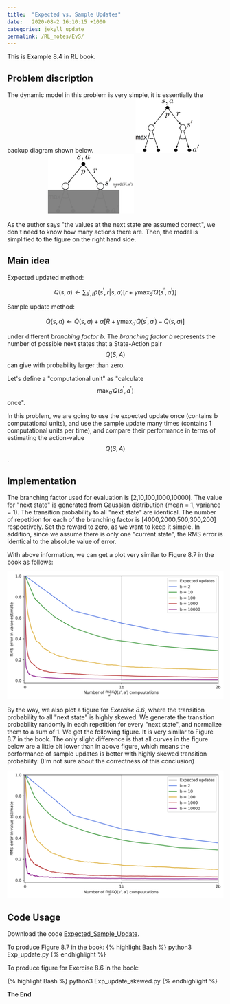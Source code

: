 ```yaml
---
title:  "Expected vs. Sample Updates"
date:   2020-08-2 16:10:15 +1000
categories: jekyll update
permalink: /RL_notes/EvS/
---
```

This is Example 8.4 in RL book.

## **Problem discription**

The dynamic model in this problem is very simple, it is essentially the backup diagram shown below.
&nbsp;&nbsp;&nbsp;&nbsp;&nbsp;&nbsp;&nbsp;&nbsp;&nbsp;&nbsp;&nbsp;&nbsp;&nbsp;&nbsp;&nbsp;&nbsp;&nbsp;&nbsp;&nbsp;&nbsp;&nbsp;&nbsp;&nbsp;
<img src="/files/Chapter8/Exp_sample/PS_p2.PNG" alt="drawing" width="150"/>
&nbsp;&nbsp;&nbsp;&nbsp;&nbsp;&nbsp;&nbsp;&nbsp;&nbsp;&nbsp;&nbsp;&nbsp;&nbsp;&nbsp;&nbsp;&nbsp;&nbsp;&nbsp;&nbsp;&nbsp;&nbsp;&nbsp;&nbsp;
<img src="/files/Chapter8/Exp_sample/PS_p3.png" alt="drawing" width="200"/>

As the author says "the values at the next state are assumed correct", we don't need to know how many actions there are. Then, the model is simplified to the figure on the right hand side.


## **Main idea**

Expected updated method:

$$Q(s,a) \leftarrow \sum_{s^{\prime},r} \hat{p}(s^{\prime},r|s,a)[r+\gamma \max_{a^{\prime}} Q(s^{\prime},a^{\prime})]$$

Sample update method:

$$Q(s,a) \leftarrow Q(s,a) + \alpha[R+\gamma \max_{a^{\prime}} Q(s^{\prime},a^{\prime}) - Q(s,a)]$$

under different *branching factor b*. The *branching factor b* represents the number of possible next states that a State-Action pair $$Q(S,A)$$ can give with probability larger than zero.

Let's define a "computational unit" as "calculate $$\max_{a^{\prime}} Q(s^{\prime},a^{\prime})$$ once".

In this problem, we are going to use the expected update once (contains b computational units), and use the sample update many times (contains 1 computational units per time), and compare their performance in terms of estimating the action-value $$Q(S,A)$$.

## **Implementation**

The branching factor used for evaluation is [2,10,100,1000,10000]. The value for "next state" is generated from Gaussian distribution (mean = 1, variance = 1). The transition probability to all "next state" are identical. The number of repetition for each of the branching factor is [4000,2000,500,300,200] respectively. Set the reward to zero, as we want to keep it simple. In addition, since we assume there is only one "current state", the RMS error is identical to the absolute value of error.

With above information, we can get a plot very similar to Figure 8.7 in the book as follows:
<div style="text-align:center"><img src="/files/Chapter8/Exp_sample/history_v3.svg" alt="drawing" width="550"/></div>


By the way, we also plot a figure for *Exercise 8.6*, where the transition probability to all "next state" is highly skewed. We generate the transition probability randomly in each repetition for every "next state", and normalize them to a sum of 1. We get the following figure. It is very similar to Figure 8.7 in the book. The only slight difference is that all curves in the figure below are a little bit lower than in above figure, which means the performance of sample updates is better with highly skewed transition probability. (I'm not sure about the correctness of this conclusion)

<div style="text-align:center"><img src="/files/Chapter8/Exp_sample/history_skewed_v2.svg" alt="drawing" width="550"/></div>


## **Code Usage**

Download the code [Expected_Sample_Update](https://github.com/liCCcccs/Reinforcement-Learning-Book-Reproduce/tree/master/Chapter8/Expected_Sample_Update).

To produce Figure 8.7 in the book:
{% highlight Bash %}
python3 Exp_update.py {% endhighlight %}

To produce figure for Exercise 8.6 in the book:

{% highlight Bash %}
python3 Exp_update_skewed.py {% endhighlight %}








**The End**
